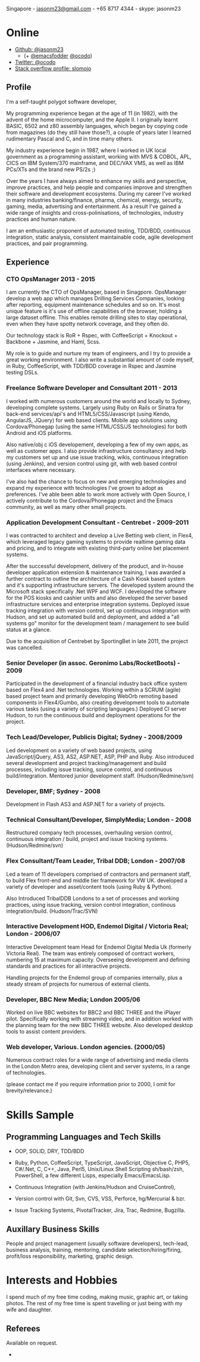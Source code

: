 Singapore - [jasonm23@gmail.com](mailto:jasonm23@gmail.com) - +65 8717 4344 - skype: jasonm23

# Online

* [Github: @jasonm23][jasonm23]
    - (+ [@emacsfodder][emacsfodder] [@ocodo][ocodo])
* [Twitter: @ocodo][twitter-ocodo]
* [Stack overflow profile: slomojo][slomojo]

## Profile

I'm a self-taught polygot software developer,

My programming experience began at the age of 11 (in 1982), with the
advent of the home microcomputer, and the Apple II.  I originally
learnt BASIC, 6502 and z80 assembly languages, which began by copying
code from magazines (do they still have those?), a couple of years
later I learned rudimentary Pascal and C, and in time many others.

My industry experience begin in 1987, where I worked in UK local
government as a programming assistant, working with MVS & COBOL, APL,
CICS on IBM System/370 mainframe, and DEC/VAX VMS, as well as IBM
PCs/XTs and the brand new PS/2s ;)

Over the years I have always aimed to enhance my skills and
perspective, improve practices, and help people and companies improve
and strengthen their software and development ecosystems. During my
career I've worked in many industries banking/finance, pharma,
chemical, energy, security, gaming, media, advertising and
entertainment.  As a result I've gained a wide range of insights and
cross-polinisations, of technologies, industry practices and human
nature.

I am an enthusiastic proponent of automated testing, TDD/BDD,
continuous integration, static analysis, consistent maintainable code,
agile development practices, and pair programming.

## Experience

### CTO OpsManager 2013 - 2015

I am currently the CTO of OpsManager, based in Sinagpore.  OpsManager
develop a web app which manages Drilling Services Companies, looking
after reporting, equipment maintenance schedules and so on.  It's most
unique feature is it's use of offline capabilities of the browser,
holding a large dataset offline.  This enables remote drilling sites
to stay operational, even when they have spotty network coverage, and
they often do.

Our technology stack is RoR + Rspec, with CoffeeScript + Knockout +
Backbone + Jasmine, and Haml, Scss.

My role is to guide and nurture my team of engineers, and I try to
provide a great working environment.  I also write a substantial
amount of code myself, in Ruby, CoffeeScript, with TDD/BDD coverage in
Rspec and Jasmine testing DSLs.

### Freelance Software Developer and Consultant 2011 - 2013

I worked with numerous customers around the world and locally to
Sydney, developing complete systems. Largely using Ruby on Rails or
Sinatra for back-end services/api's and HTML5/CSS/Javascript (using
Kendo, AngularJS, JQuery) for web based clients. Mobile app solutions
using Cordova/Phonegap (using the same HTML/CSS/JS technologies) for
both Android and iOS platforms.

Also native/obj c iOS developement, developing a few of my own apps,
as well as customer apps. I also provide infrastructure consultancy
and help my customers set up and use issue tracking, wikis, continuous
integration (using Jenkins), and version control using git, with web
based control interfaces where necessary.

I've also had the chance to focus on new and emerging technologies and
expand my experience with technologies I've grown to adopt as
preferences. I've able been able to work more actively with Open
Source, I actively contribute to the Cordova/Phonegap project and
the Emacs community, as well as many other small projects.

### Application Development Consultant - Centrebet - 2009-2011

I was contracted to architect and develop a Live Betting web client,
in Flex4, which leveraged legacy gaming systems to provide realtime
gaming data and pricing, and to integrate with existing third-party
online bet placement systems.

After the successful development, delivery of the product, and
in-house developer application extension & maintenance training, I was
awarded a further contract to outline the architecture of a Cash Kiosk
based system and it's supporting infrastructure servers.  The
developed system around the Microsoft stack specifically .Net WPF and
WCF.  I developed the software for the POS kiosks and cashier units
and also developed the server based infrastructure services and
enterprise integration systems. Deployed issue tracking integration
with version control, set up continuous integration with Hudson, and
set up automated build and deployment, and added a "all systems go"
monitor for the development team / management to see build status at a
glance.

Due to the acquisition of Centrebet by SportingBet in late 2011, the
project was cancelled.

### Senior Developer (in assoc. Geronimo Labs/RocketBoots) - 2009

Participated in the development of a financial industry back office
system based on Flex4 and .Net technologies. Working within a SCRUM
(agile) based project team and primarily developing WebOrb remoting
based components in Flex4/Gumbo, also creating development tools to
automate various tasks (using a variety of scripting languages.)
Deployed CI server Hudson, to run the continuous build and deployment
operations for the project.

### Tech Lead/Developer, Publicis Digital; Sydney - 2008/2009

Led development on a variety of web based projects, using
JavaScript/jQuery, AS3, AS2, ASP.NET, ASP, PHP and Ruby. Also
introduced several development and project tracking/management and
build processes, including issue tracking, source control, and
continuous build/integration. Mentored junior development
staff. (Hudson/Redmine/svn)

### Developer, BMF; Sydney - 2008

Development in Flash AS3 and ASP.NET for a variety of projects.

### Technical Consultant/Developer, SimplyMedia; London - 2008

Restructured company tech processes, overhauling version control,
continuous integration / build, project and issue tracking
systems. (Hudson/Redmine/svn)

### Flex Consultant/Team Leader, Tribal DDB; London - 2007/08

Led a team of 11 developers comprised of contractors and permanent
staff, to build Flex front-end and middle tier framework for VW
UK. developed a variety of developer and asset/content tools (using
Ruby & Python).

Also Introduced TribalDDB Londons to a set of processes and working
practices, using issue tracking, version control integration,
continous integration/build. (Hudson/Trac/SVN)

### Interactive Development HOD, Endemol Digital / Victoria Real; London - 2006/07

Interactive Development team Head for Endemol Digital Media Uk
(formerly Victoria Real). The team was entirely composed of contract
workers, numbering 15 at maximum capacity. Overseeing development and
defining standards and practices for all interactive projects.

Handling projects for the Endemol group of companies internally, plus
a steady stream of projects for numerous of external clients.

### Developer, BBC New Media; London 2005/06

Worked on live BBC websites for BBC2 and BBC THREE and the iPlayer
pilot. Specifically working with streaming video, and in addition
worked with the planning team for the new BBC THREE website. Also
developed desktop tools to assist content providers.

### Web developer, Various. London agencies. (2000/05)

Numerous contract roles for a wide range of advertising and media
clients in the London Metro area, developing client and server
systems, in a range of technologies.

(please contact me if you require information prior to 2000, I omit for brevity/relevance.)

# Skills Sample

## Programming Languages and Tech Skills

- OOP, SOLID, DRY, TDD/BDD

- Ruby, Python, CoffeeScript, TypeScript, JavaScript, Objective C,
PHP5, C#/.Net, C, C++, Java, Perl5, Unix/Linux Shell Scripting
sh/bash/zsh, PowerShell, a few different Lisps, especially
Emacs/EmacsLisp.

- Continuous Integration (with Jenkins/Hudson and CruiseControl),

- Version control with Git, Svn, CVS, VSS, Perforce, hg/Mercurial & bzr.

- Issue Tracking Systems, PivotalTracker, Jira, Trac, Redmine, Bugzilla.

## Auxillary Business Skills

People and project management (usually software developers),
tech-lead, business analysis, training, mentoring, candidate
selection/hiring/firing, profit/loss responsibility, marketing,
graphic design.

# Interests and Hobbies

I spend much of my free time coding, making music, graphic art, or
taking photos. The rest of my free time is spent travelling or just
being with my wife and daughter.

## Referees

Available on request.

[slomojo]: http://stackoverflow.com/users/311660/slomojo
[ocodo]: https://github.com/ocodo
[emacsfodder]: https://github.com/emacsfodder
[jasonm23]: https://github.com/jasonm23

  * [twitter-ocodo]: https://twitter.com/ocodo
